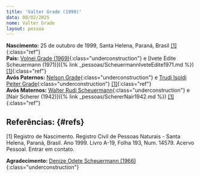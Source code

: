 ```yaml
---
title: 'Valter Grade (1999)'
data: 08/02/2025
nome: Valter Grade
layout: pessoa
---
```


**Nascimento:** 25 de outubro de 1999, Santa Helena, Paraná, Brasil [[1]](#refs){:class="ref"}<br/>
**Pais:** [Volnei Grade (1969)](){:class="underconstruction"} e [Ivete Edite Scheuermann (1971)]({% link _pessoas/ScheuermannIveteEdite1971.md %}) [[1]](#refs){:class="ref"}<br/>
**Avós Paternos:** [Nelson Grade](){:class="underconstruction"} e [Trudi Isoldi Peiter Grade](){:class="underconstruction"} [[1]](#refs){:class="ref"}<br/>
**Avós Maternos:** [Walter Rudi Scheuermann](){:class="underconstruction"} e [Nair Scherer (1942)]({% link _pessoas/SchererNair1942.md %}) [[1]](#refs){:class="ref"}<br/>

## Referências:  {#refs} 

[1] Registro de Nascimento. Registro Civíl de Pessoas Naturais - Santa Helena, Paraná, Brasil. Ano 1999. Livro A-19, Folha 193, Num. 14579. Acervo Pessoal. Entrar em contato.

**Agradecimento:** [Denize Odete Scheuermann (1966)](){:class="underconstruction"}